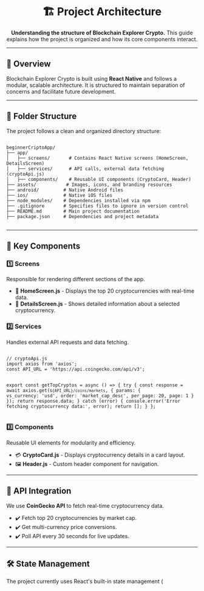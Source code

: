 <!DOCTYPE html>
<html lang="en">
<head>
  <meta charset="UTF-8">
  <meta name="viewport" content="width=device-width, initial-scale=1.0">
</head>
<body>

  <h1 align="center">🏗️ Project Architecture</h1>

  <p align="center">
    <strong>Understanding the structure of Blockchain Explorer Crypto.</strong>  
    This guide explains how the project is organized and how its core components interact.
  </p>

  <hr>

  <h2>📌 Overview</h2>
  <p>Blockchain Explorer Crypto is built using <strong>React Native</strong> and follows a modular, scalable architecture.  
     It is structured to maintain separation of concerns and facilitate future development.</p>

  <hr>

  <h2>📂 Folder Structure</h2>
  <p>The project follows a clean and organized directory structure:</p>

  <pre><code>
beginnerCriptoApp/
├── app/
│   ├── screens/       # Contains React Native screens (HomeScreen, DetailsScreen)
│   ├── services/      # API calls, external data fetching (cryptoApi.js)
│   ├── components/    # Reusable UI components (CryptoCard, Header)
├── assets/           # Images, icons, and branding resources
├── android/         # Native Android files
├── ios/             # Native iOS files
├── node_modules/    # Dependencies installed via npm
├── .gitignore       # Specifies files to ignore in version control
├── README.md        # Main project documentation
├── package.json     # Dependencies and project metadata
  </code></pre>

  <hr>

  <h2>🔹 Key Components</h2>

  <h3>1️⃣ Screens</h3>
  <p>Responsible for rendering different sections of the app.</p>
  <ul>
    <li>📄 <strong>HomeScreen.js</strong> - Displays the top 20 cryptocurrencies with real-time data.</li>
    <li>📄 <strong>DetailsScreen.js</strong> - Shows detailed information about a selected cryptocurrency.</li>
  </ul>

  <h3>2️⃣ Services</h3>
  <p>Handles external API requests and data fetching.</p>
  <pre><code>
// cryptoApi.js
import axios from 'axios';
const API_URL = 'https://api.coingecko.com/api/v3';

export const getTopCryptos = async () => {
    try {
        const response = await axios.get(`${API_URL}/coins/markets`, {
            params: { vs_currency: 'usd', order: 'market_cap_desc', per_page: 20, page: 1 }
        });
        return response.data;
    } catch (error) {
        console.error('Error fetching cryptocurrency data:', error);
        return [];
    }
};
  </code></pre>

  <h3>3️⃣ Components</h3>
  <p>Reusable UI elements for modularity and efficiency.</p>
  <ul>
    <li>💳 <strong>CryptoCard.js</strong> - Displays cryptocurrency details in a card layout.</li>
    <li>🖼️ <strong>Header.js</strong> - Custom header component for navigation.</li>
  </ul>

  <hr>

  <h2>📡 API Integration</h2>
  <p>We use <strong>CoinGecko API</strong> to fetch real-time cryptocurrency data.</p>
  <ul>
    <li>✔️ Fetch top 20 cryptocurrencies by market cap.</li>
    <li>✔️ Get multi-currency price conversions.</li>
    <li>✔️ Poll API every 30 seconds for live updates.</li>
  </ul>

  <hr>

  <h2>🛠 State Management</h2>
  <p>The project currently uses React's built-in state management (<c
